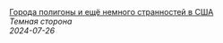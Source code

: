 <!--2024-07-26 16:08:28-->
<div class="yb">
  <a class="nodecor" href="/posts.html?tajny/goroda_poligony_i_eshche_nemnogo_strannostej_v_ssha">
    <img class="preview" data-videoid="qR91BfdoNjQ" src="https://i2.ytimg.com/vi/qR91BfdoNjQ/hqdefault.jpg" align="middle" alt="">
  </a>
  <div class="inlbl text">
    <a class="nodecor" href="/posts.html?tajny/goroda_poligony_i_eshche_nemnogo_strannostej_v_ssha">Города полигоны и ещё немного странностей в США</a><br>
    <i class="smaller2">Темная сторона</i><br>
    <i class="smaller3">2024-07-26</i>
  </div>
</div>
